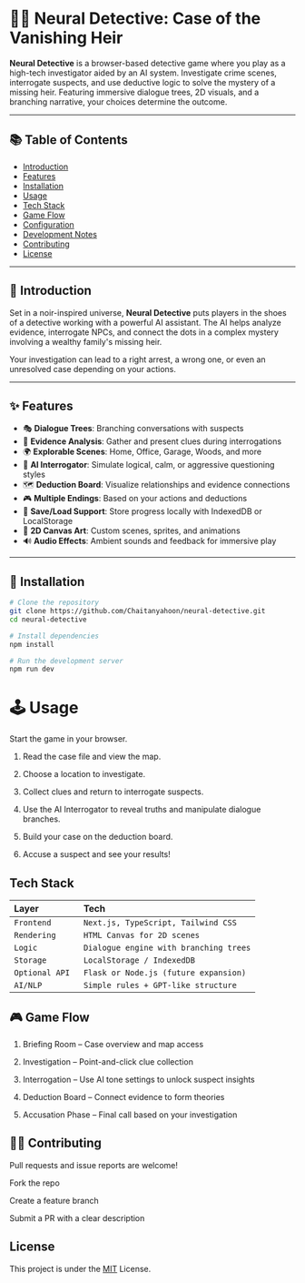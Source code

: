 # 🕵️‍♂️ Neural Detective: Case of the Vanishing Heir

**Neural Detective** is a browser-based detective game where you play as a high-tech investigator aided by an AI system. Investigate crime scenes, interrogate suspects, and use deductive logic to solve the mystery of a missing heir. Featuring immersive dialogue trees, 2D visuals, and a branching narrative, your choices determine the outcome.

---

## 📚 Table of Contents

- [Introduction](#introduction)  
- [Features](#features)  
- [Installation](#installation)  
- [Usage](#usage)  
- [Tech Stack](#tech-stack)  
- [Game Flow](#game-flow)  
- [Configuration](#configuration)  
- [Development Notes](#development-notes)  
- [Contributing](#contributing)  
- [License](#license)

---

## 🧠 Introduction

Set in a noir-inspired universe, **Neural Detective** puts players in the shoes of a detective working with a powerful AI assistant. The AI helps analyze evidence, interrogate NPCs, and connect the dots in a complex mystery involving a wealthy family's missing heir.

Your investigation can lead to a right arrest, a wrong one, or even an unresolved case depending on your actions.

---

## ✨ Features

- 🎭 **Dialogue Trees**: Branching conversations with suspects  
- 🧩 **Evidence Analysis**: Gather and present clues during interrogations  
- 🌍 **Explorable Scenes**: Home, Office, Garage, Woods, and more  
- 🧠 **AI Interrogator**: Simulate logical, calm, or aggressive questioning styles  
- 🗺️ **Deduction Board**: Visualize relationships and evidence connections  
- 🎮 **Multiple Endings**: Based on your actions and deductions  
- 💾 **Save/Load Support**: Store progress locally with IndexedDB or LocalStorage  
- 🎨 **2D Canvas Art**: Custom scenes, sprites, and animations  
- 🔊 **Audio Effects**: Ambient sounds and feedback for immersive play  

---

## 🚀 Installation

```bash
# Clone the repository
git clone https://github.com/Chaitanyahoon/neural-detective.git
cd neural-detective

# Install dependencies
npm install

# Run the development server
npm run dev

```
# 🕹️ Usage
Start the game in your browser.

1. Read the case file and view the map.

2. Choose a location to investigate.

3. Collect clues and return to interrogate suspects.

4. Use the AI Interrogator to reveal truths and manipulate dialogue branches.

5. Build your case on the deduction board.

6. Accuse a suspect and see your results!





## Tech Stack


| Layer     |   Tech   | 
| :-------- | :------- | 
| `Frontend` | `Next.js, TypeScript, Tailwind CSS`| 
| `Rendering` | `HTML Canvas for 2D scenes` | 
| `Logic` | `Dialogue engine with branching trees` | 
| `Storage` | `LocalStorage / IndexedDB` | 
| `Optional API	` | `Flask or Node.js (future expansion)` | 
| `AI/NLP	` | `Simple rules + GPT-like structure` | 








## 🎮 Game Flow
1. Briefing Room – Case overview and map access

2. Investigation – Point-and-click clue collection

3. Interrogation – Use AI tone settings to unlock suspect insights

4. Deduction Board – Connect evidence to form theories

5. Accusation Phase – Final call based on your investigation




## 🙋‍♀️ Contributing
Pull requests and issue reports are welcome!

Fork the repo

Create a feature branch

Submit a PR with a clear description


## License


This project is under the [MIT](https://choosealicense.com/licenses/mit/) License.

